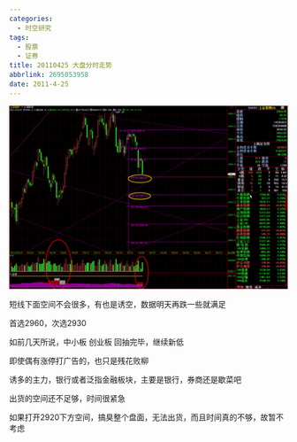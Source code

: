 ```yaml
---
categories:
  - 时空研究
tags:
  - 股票
  - 证券
title: 20110425 大盘分时走势
abbrlink: 2695053958
date: 2011-4-25
---
```

![20110425-0](/images/20110425-0.gif)

短线下面空间不会很多，有也是诱空，数据明天再跌一些就满足

首选2960，次选2930

如前几天所说，中小板 创业板 回抽完毕，继续新低

即使偶有涨停打广告的，也只是残花败柳

诱多的主力，银行或者泛指金融板块，主要是银行，券商还是歇菜吧

出货的空间还不足够，时间很紧急

如果打开2920下方空间，搞臭整个盘面，无法出货，而且时间真的不够，故暂不考虑

